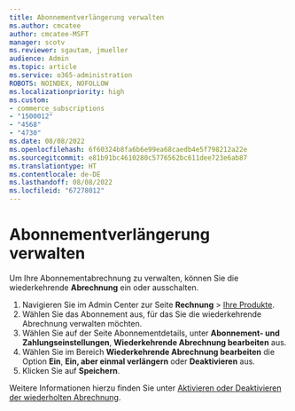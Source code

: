 ```yaml
---
title: Abonnementverlängerung verwalten
ms.author: cmcatee
author: cmcatee-MSFT
manager: scotv
ms.reviewer: sgautam, jmueller
audience: Admin
ms.topic: article
ms.service: o365-administration
ROBOTS: NOINDEX, NOFOLLOW
ms.localizationpriority: high
ms.custom:
- commerce_subscriptions
- "1500012"
- "4568"
- "4730"
ms.date: 08/08/2022
ms.openlocfilehash: 6f60324b8fa6b6e99ea68caedb4e5f798212a22e
ms.sourcegitcommit: e81b91bc4610280c5776562bc611dee723e6ab87
ms.translationtype: HT
ms.contentlocale: de-DE
ms.lasthandoff: 08/08/2022
ms.locfileid: "67278012"
---
```

# <a name="manage-subscription-renewal"></a>Abonnementverlängerung verwalten

Um Ihre Abonnementabrechnung zu verwalten, können Sie die wiederkehrende **Abrechnung** ein oder ausschalten.

1. Navigieren Sie im Admin Center zur Seite **Rechnung** > [Ihre Produkte](https://go.microsoft.com/fwlink/p/?linkid=842054).
1. Wählen Sie das Abonnement aus, für das Sie die wiederkehrende Abrechnung verwalten möchten.
1. Wählen Sie auf der Seite Abonnementdetails, unter **Abonnement- und Zahlungseinstellungen**, **Wiederkehrende Abrechnung bearbeiten** aus.
1. Wählen Sie im Bereich **Wiederkehrende Abrechnung bearbeiten** die Option **Ein**, **Ein, aber einmal verlängern** oder **Deaktivieren** aus.
1. Klicken Sie auf **Speichern**.

Weitere Informationen hierzu finden Sie unter [Aktivieren oder Deaktivieren der wiederholten Abrechnung](https://docs.microsoft.com/microsoft-365/commerce/subscriptions/renew-your-subscription#turn-recurring-billing-off-or-on).
